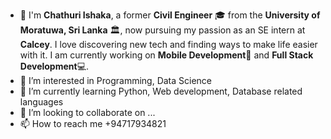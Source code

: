 - 👋 I'm **Chathuri Ishaka**, a former **Civil Engineer** 🎓 from the **University of Moratuwa, Sri Lanka** 🏛, now pursuing my passion as an SE intern at **Calcey**. I love discovering new tech and finding ways to make life easier with it. I am currently working on **Mobile Development**📱 and **Full Stack Development**💻. 
- 👀 I’m interested in Programming, Data Science
- 🌱 I’m currently learning Python, Web development, Database related languages
- 💞️ I’m looking to collaborate on ...
- 📫 How to reach me +94717934821

<!---
ish107/ish107 is a ✨ special ✨ repository because its `README.md` (this file) appears on your GitHub profile.
You can click the Preview link to take a look at your changes.
--->
